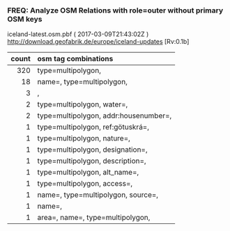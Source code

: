  
### FREQ: Analyze OSM Relations with role=outer without primary OSM keys 
iceland-latest.osm.pbf ( 2017-03-09T21:43:02Z ) http://download.geofabrik.de/europe/iceland-updates [Rv:0.1b]
 
|  count  |  osm tag combinations 
|  -----: | :---------------------------
|    320  |  type=multipolygon, 
|     18  |  name=, type=multipolygon, 
|      3  |  , 
|      2  |  type=multipolygon, water=, 
|      2  |  type=multipolygon, addr:housenumber=, 
|      1  |  type=multipolygon, ref:götuskrá=, 
|      1  |  type=multipolygon, nature=, 
|      1  |  type=multipolygon, designation=, 
|      1  |  type=multipolygon, description=, 
|      1  |  type=multipolygon, alt_name=, 
|      1  |  type=multipolygon, access=, 
|      1  |  name=, type=multipolygon, source=, 
|      1  |  name=, 
|      1  |  area=, name=, type=multipolygon, 
 
